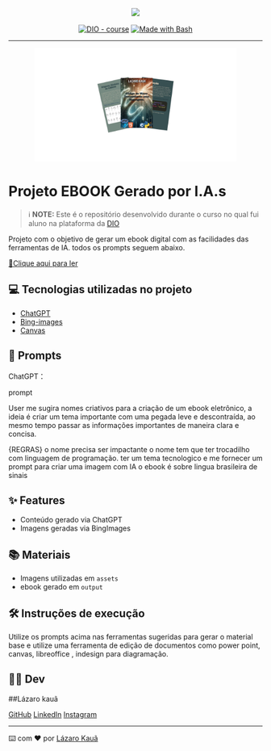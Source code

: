 <p align="center">
    <img width="100" src=".github/assets/banner.png">
</p>


<p align="center">
<a href="https://dio.me/"><img src="https://img.shields.io/badge/DIO-Course-28DA77?logo=youtube" alt="DIO - course"></a>
<a href="https://www.gnu.org/software/bash/" title="Go to Bash homepage"><img src="https://img.shields.io/badge/Prompt-Project-blue?logo=gnu-bash&amp;logoColor=white" alt="Made with Bash"></a></p>

-------


<p align="center">
<img 
    src="./assets/coverr.png"
    width="400"  
/>
</p>

# Projeto EBOOK Gerado por I.A.s


 > ℹ️ **NOTE:** Este é o repositório desenvolvido durante o curso no qual fui aluno na plataforma da [DIO](https://dio.me)

Projeto com o objetivo de gerar um ebook digital com as facilidades das ferramentas de IA. todos os prompts
seguem abaixo.

<a href="https://github.com/Lazarokaua/prompts-recipe-to-create-a-ebook/tree/main/output/Ebook Libras.pdf" title="View PDF now"> 📕Clique aqui para ler</a>

## 💻 Tecnologias utilizadas no projeto

- [ChatGPT](https://chat.openai.com/) 
- [Bing-images](https://www.bing.com/images/create?cc=br)
- [Canvas](https://www.canva.com/)

## 🧠 Prompts


ChatGPT：

prompt                                                                                             

User
me sugira nomes criativos para a criação de um ebook eletrônico, a ideia é criar um tema importante com uma pegada leve e descontraída, ao mesmo tempo passar as informações importantes de maneira clara e concisa.

{REGRAS}
 o nome precisa ser impactante
 o nome tem que ter trocadilho com linguagem de programação.
 ter um tema tecnologico
 e me fornecer um prompt para criar uma imagem com IA
 o ebook é sobre lingua brasileira de sinais                                                   





## ✨ Features

- Conteúdo gerado via ChatGPT
- Imagens geradas via BingImages

## 📚 Materiais

- Imagens utilizadas em `assets`
- ebook gerado em `output`

## 🛠️ Instruções de execução

Utilize os prompts acima nas ferramentas sugeridas para gerar o material base e utilize uma ferramenta de edição de documentos como power point, canvas, libreoffice , indesign para diagramação.

## 👨‍💻 Dev

  
##Lázaro kauã


[GitHub](https://github.com/Lazarokaua)
[LinkedIn](https://www.linkedin.com/in/lazaro-kaua)
[Instagram](https://www.instagram.com/lazarokaua_)
    


---

⌨️ com ❤️ por [Lázaro Kauã](https://github.com/Lazarokaua)
